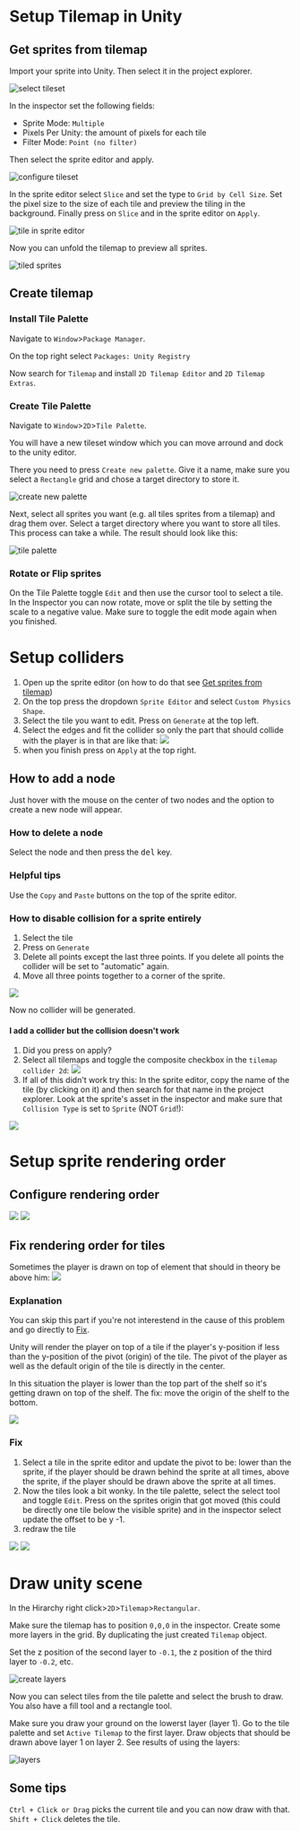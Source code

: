 # Setup Tilemap in Unity

## Get sprites from tilemap

Import your sprite into Unity. Then select it in the project explorer.

![select tileset](setup-unity-tilemap/select-tileset.png)

In the inspector set the following fields:

- Sprite Mode: `Multiple`
- Pixels Per Unity: the amount of pixels for each tile
- Filter Mode: `Point (no filter)`

Then select the sprite editor and apply.

![configure tileset](setup-unity-tilemap/configure-tileset.png)

In the sprite editor select `Slice` and set the type to `Grid by Cell Size`. Set the pixel size to the size of each tile and preview the tiling in the background. Finally press on `Slice` and in the sprite editor on `Apply`.

![tile in sprite editor](setup-unity-tilemap/tile-in-sprite-editor.png)

Now you can unfold the tilemap to preview all sprites.

![tiled sprites](setup-unity-tilemap/tiled-sprites.png)

## Create tilemap

### Install Tile Palette

Navigate to `Window`>`Package Manager`.

On the top right select `Packages: Unity Registry`

Now search for `Tilemap` and install `2D Tilemap Editor` and `2D Tilemap Extras`.

### Create Tile Palette

Navigate to `Window`>`2D`>`Tile Palette`.

You will have a new tileset window which you can move arround and dock to the unity editor.

There you need to press `Create new palette`. Give it a name, make sure you select a `Rectangle` grid and chose a target directory to store it.

![create new palette](setup-unity-tilemap/create-new-palette.png)

Next, select all sprites you want (e.g. all tiles sprites from a tilemap) and drag them over. Select a target directory where you want to store all tiles. This process can take a while. The result should look like this:

![tile palette](setup-unity-tilemap/tile-palette.png)

### Rotate or Flip sprites

On the Tile Palette toggle `Edit` and then use the cursor tool to select a tile. In the Inspector you can now rotate, move or split the tile by setting the scale to a negative value. Make sure to toggle the edit mode again when you finished.

# Setup colliders

1. Open up the sprite editor (on how to do that see [Get sprites from tilemap](#Get-sprites-from-tilemap))
1. On the top press the dropdown `Sprite Editor` and select `Custom Physics Shape`.
1. Select the tile you want to edit. Press on `Generate` at the top left.
1. Select the edges and fit the collider so only the part that should collide with the player is in that are like that: <img src="setup-unity-tilemap/add-custom-physics-shape.gif" />
1. when you finish press on `Apply` at the top right.

## How to add a node

Just hover with the mouse on the center of two nodes and the option to create a new node will appear.

### How to delete a node

Select the node and then press the <kbd>del</kbd> key.

### Helpful tips

Use the `Copy` and `Paste` buttons on the top of the sprite editor.

### How to disable collision for a sprite entirely

1. Select the tile
1. Press on `Generate`
1. Delete all points except the last three points. If you delete all points the collider will be set to "automatic" again.
1. Move all three points together to a corner of the sprite.

<img src="setup-unity-tilemap/remove-collider.gif" />

Now no collider will be generated.

#### I add a collider but the collision doesn't work

1. Did you press on apply?
1. Select all tilemaps and toggle the composite checkbox in the `tilemap collider 2d`: <img src="setup-unity-tilemap/toggle-composite.gif" />
1. If all of this didn't work try this: In the sprite editor, copy the name of the tile (by clicking on it) and then search for that name in the project explorer. Look at the sprite's asset in the inspector and make sure that `Collision Type` is set to `Sprite` (NOT `Grid`!):

<img src="setup-unity-tilemap/fix-collider-type-sprite-missing.gif" />

# Setup sprite rendering order

## Configure rendering order

<img src="https://answers.unity.com/storage/temp/192746-screenshot-2022-02-17-at-170506.png" />
<img src="https://answers.unity.com/storage/temp/192747-screenshot-2022-02-17-at-170156.png" />

## Fix rendering order for tiles

Sometimes the player is drawn on top of element that should in theory be above him: <img src="setup-unity-tilemap/sorting-layer-issue.gif" />

### Explanation

You can skip this part if you're not interestend in the cause of this problem and go directly to [Fix](#fix).

Unity will render the player on top of a tile if the player's y-position if less than the y-position of the pivot (origin) of the tile. The pivot of the player as well as the default origin of the tile is directly in the center.

In this situation the player is lower than the top part of the shelf so it's getting drawn on top of the shelf. The fix: move the origin of the shelf to the bottom.

<img src="setup-unity-tilemap/rendering-issue-cause.png" />

### Fix

1. Select a tile in the sprite editor and update the pivot to be: lower than the sprite, if the player should be drawn behind the sprite at all times, above the sprite, if the player should be drawn above the sprite at all times.
1. Now the tiles look a bit wonky. In the tile palette, select the select tool and toggle `Edit`. Press on the sprites origin that got moved (this could be directly one tile below the visible sprite) and in the inspector select update the offset to be y -1.
1. redraw the tile

<img src="setup-unity-tilemap/update-pivots.gif" />
<img src="setup-unity-tilemap/update-tile-offset.gif" />

# Draw unity scene

In the Hirarchy right click>`2D`>`Tilemap`>`Rectangular`.

Make sure the tilemap has to position `0,0,0` in the inspector. Create some more layers in the grid. By duplicating the just created `Tilemap` object.

Set the z position of the second layer to `-0.1`, the z position of the third layer to `-0.2`, etc.

![create layers](setup-unity-tilemap/create-layers.png)

Now you can select tiles from the tile palette and select the brush to draw. You also have a fill tool and a rectangle tool.

Make sure you draw your ground on the lowerst layer (layer 1). Go to the tile palette and set `Active Tilemap` to the first layer. Draw objects that should be drawn above layer 1 on layer 2. See results of using the layers:

![layers](setup-unity-tilemap/layers.png)

## Some tips

`Ctrl + Click or Drag` picks the current tile and you can now draw with that.
`Shift + Click` deletes the tile.
